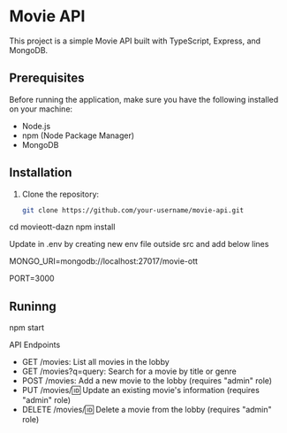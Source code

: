 # Movie API

This project is a simple Movie API built with TypeScript, Express, and MongoDB.

## Prerequisites

Before running the application, make sure you have the following installed on your machine:

- Node.js
- npm (Node Package Manager)
- MongoDB

## Installation

1. Clone the repository:

   ```bash
   git clone https://github.com/your-username/movie-api.git


cd movieott-dazn
npm install

Update in .env by creating new env file outside src and add below lines 


MONGO_URI=mongodb://localhost:27017/movie-ott

PORT=3000

## Runinng
npm start

API Endpoints

* GET /movies: List all movies in the lobby
* GET /movies?q=query: Search for a movie by title or genre
* POST /movies: Add a new movie to the lobby (requires "admin" role)
* PUT /movies/:id: Update an existing movie's information (requires "admin" role)
* DELETE /movies/:id: Delete a movie from the lobby (requires "admin" role)

